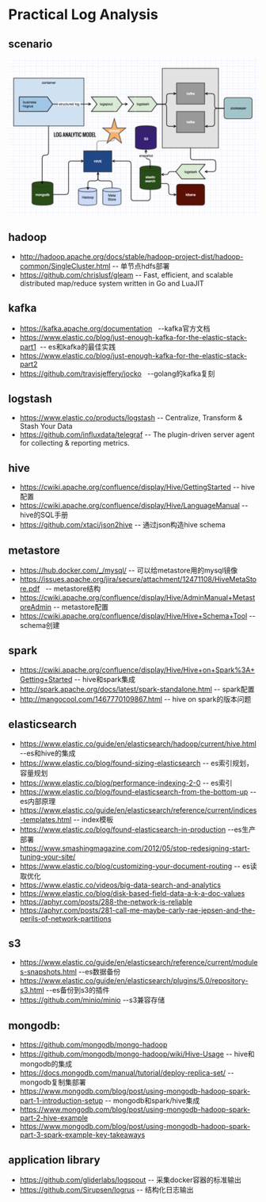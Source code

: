 # Practical Log Analysis

## scenario
![scenario](log.png)

## hadoop
* http://hadoop.apache.org/docs/stable/hadoop-project-dist/hadoop-common/SingleCluster.html  -- 单节点hdfs部署
* https://github.com/chrislusf/gleam -- Fast, efficient, and scalable distributed map/reduce system written in Go and LuaJIT

## kafka
* https://kafka.apache.org/documentation   --kafka官方文档
* https://www.elastic.co/blog/just-enough-kafka-for-the-elastic-stack-part1  -- es和kafka的最佳实践
* https://www.elastic.co/blog/just-enough-kafka-for-the-elastic-stack-part2
* https://github.com/travisjeffery/jocko   --golang的kafka复刻

## logstash
* https://www.elastic.co/products/logstash -- Centralize, Transform & Stash Your Data
* https://github.com/influxdata/telegraf -- The plugin-driven server agent for collecting & reporting metrics.

## hive
* https://cwiki.apache.org/confluence/display/Hive/GettingStarted -- hive配置
* https://cwiki.apache.org/confluence/display/Hive/LanguageManual --hive的SQL手册
* https://github.com/xtaci/json2hive -- 通过json构造hive schema

## metastore
* https://hub.docker.com/_/mysql/  -- 可以给metastore用的mysql镜像
* https://issues.apache.org/jira/secure/attachment/12471108/HiveMetaStore.pdf   -- metastore结构
* https://cwiki.apache.org/confluence/display/Hive/AdminManual+MetastoreAdmin -- metastore配置
* https://cwiki.apache.org/confluence/display/Hive/Hive+Schema+Tool -- schema创建

## spark
* https://cwiki.apache.org/confluence/display/Hive/Hive+on+Spark%3A+Getting+Started -- hive和spark集成
* http://spark.apache.org/docs/latest/spark-standalone.html -- spark配置
* http://mangocool.com/1467770109867.html -- hive on spark的版本问题

## elasticsearch
* https://www.elastic.co/guide/en/elasticsearch/hadoop/current/hive.html --es和hive的集成
* https://www.elastic.co/blog/found-sizing-elasticsearch -- es索引规划，容量规划
* https://www.elastic.co/blog/performance-indexing-2-0 -- es索引
* https://www.elastic.co/blog/found-elasticsearch-from-the-bottom-up --es内部原理
* https://www.elastic.co/guide/en/elasticsearch/reference/current/indices-templates.html -- index模板
* https://www.elastic.co/blog/found-elasticsearch-in-production --es生产部署
* https://www.smashingmagazine.com/2012/05/stop-redesigning-start-tuning-your-site/
* https://www.elastic.co/blog/customizing-your-document-routing -- es读取优化
* https://www.elastic.co/videos/big-data-search-and-analytics
* https://www.elastic.co/blog/disk-based-field-data-a-k-a-doc-values
* https://aphyr.com/posts/288-the-network-is-reliable
* https://aphyr.com/posts/281-call-me-maybe-carly-rae-jepsen-and-the-perils-of-network-partitions

## s3
* https://www.elastic.co/guide/en/elasticsearch/reference/current/modules-snapshots.html  --es数据备份
* https://www.elastic.co/guide/en/elasticsearch/plugins/5.0/repository-s3.html --es备份到s3的插件
* https://github.com/minio/minio --s3兼容存储

## mongodb:
* https://github.com/mongodb/mongo-hadoop 
* https://github.com/mongodb/mongo-hadoop/wiki/Hive-Usage -- hive和mongodb的集成
* https://docs.mongodb.com/manual/tutorial/deploy-replica-set/ -- mongodb复制集部署
* https://www.mongodb.com/blog/post/using-mongodb-hadoop-spark-part-1-introduction-setup -- mongodb和spark/hive集成
* https://www.mongodb.com/blog/post/using-mongodb-hadoop-spark-part-2-hive-example
* https://www.mongodb.com/blog/post/using-mongodb-hadoop-spark-part-3-spark-example-key-takeaways

## application library
* https://github.com/gliderlabs/logspout -- 采集docker容器的标准输出
* https://github.com/Sirupsen/logrus -- 结构化日志输出
